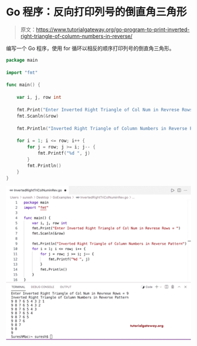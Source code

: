 # Go 程序：反向打印列号的倒直角三角形

> 原文：<https://www.tutorialgateway.org/go-program-to-print-inverted-right-triangle-of-column-numbers-in-reverse/>

编写一个 Go 程序，使用 for 循环以相反的顺序打印列号的倒直角三角形。

```go
package main

import "fmt"

func main() {

	var i, j, row int

	fmt.Print("Enter Inverted Right Triangle of Col Num in Revrese Rows = ")
	fmt.Scanln(&row)

	fmt.Println("Inverted Right Triangle of Column Numbers in Reverse Pattern")

	for i = 1; i <= row; i++ {
		for j = row; j >= i; j-- {
			fmt.Printf("%d ", j)
		}
		fmt.Println()
	}
}
```

![Go Program to Print Inverted Right Triangle of Column Numbers in Reverse](img/8bca4274d7d1331fedbdc89a3320a5a3.png)
